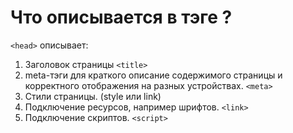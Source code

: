 # Что описывается в тэге <head>?

`<head>` описывает:
1. Заголовок страницы `<title>`
2. meta-тэги для краткого описание содержимого страницы и корректного отображения на разных устройствах. `<meta>`
3. Стили страницы. (style или link)
4. Подключение ресурсов, например шрифтов. `<link>`
5. Подключение скриптов. `<script>`